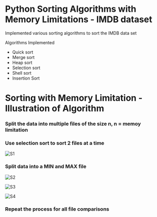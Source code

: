 # Python Sorting Algorithms with Memory Limitations - IMDB dataset

Implemented various sorting algorithms to sort the IMDB data set  

Algorithms Implemented
* Quick sort
* Merge sort
* Heap sort
* Selection sort
* Shell sort
* Insertion Sort


# Sorting with Memory Limitation - Illustration of Algorithm
### Split the data into multiple files of the size n, n = memoy limitation  
### Use selection sort to sort 2 files at a time    
![S1](https://user-images.githubusercontent.com/64340009/229418613-5f24cc97-781f-4000-beae-b77f705f8fd0.jpg)  
### Split data into a MIN and MAX file 
![S2](https://user-images.githubusercontent.com/64340009/229418624-65df69be-d047-44de-b18f-3e9667fb19c7.jpg)  

![S3](https://user-images.githubusercontent.com/64340009/229418628-f9e79759-f91e-4f01-bf0e-eb3ccc7d885e.jpg)  
  
![S4](https://user-images.githubusercontent.com/64340009/229418639-20175708-eca1-4a28-abf6-698379ffb37e.jpg)  
  
### Repeat the process for all file comparisons 
